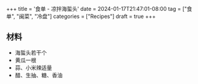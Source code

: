 +++
title = '食单 - 凉拌海蜇头'
date = 2024-01-17T21:47:01-08:00
tag = ["食单", "闽菜", "冷盘"]
categories = ["Recipes"]
draft = true
+++

## 材料
- 海蜇头若干个
- 黄瓜一根
- 蒜、小米辣适量
- 醋、生抽、糖、香油
